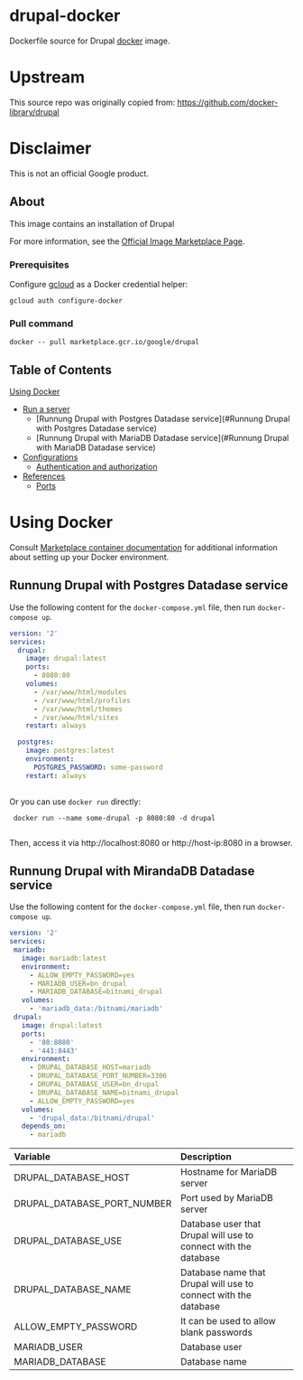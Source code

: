 drupal-docker
============

Dockerfile source for Drupal [docker](https://docker.io) image.

# Upstream

This source repo was originally copied from:
https://github.com/docker-library/drupal


# Disclaimer

This is not an official Google product.

## About
This image contains an installation of Drupal

For more information, see the
[Official Image Marketplace Page](to-do).

### Prerequisites

Configure [gcloud](https://cloud.google.com/sdk/gcloud/) as a Docker credential helper:

```shell
gcloud auth configure-docker
```
### Pull command

```shell
docker -- pull marketplace.gcr.io/google/drupal
```
## Table of Contents

 [Using Docker](#using-docker)
  * [Run a  server](#run-a-activemq-server-docker)
    * [Runnung Drupal with Postgres Datadase service](#Runnung Drupal with Postgres Datadase service)
    * [Runnung Drupal with MariaDB Datadase service](#Runnung Drupal with MariaDB Datadase service)
  * [Configurations](#configurations-docker)
    * [Authentication and authorization](#authentication-and-authorization-docker)
* [References](#references)
  * [Ports](#references-ports)

# Using Docker

Consult [Marketplace container documentation](https://cloud.google.com/marketplace/docs/container-images)
for additional information about setting up your Docker environment.

## Runnung Drupal with Postgres Datadase service 

Use the following content for the `docker-compose.yml` file, then run `docker-compose up`.

```yaml
version: '2'
services:
  drupal:
    image: drupal:latest
    ports:
      - 8080:80
    volumes:
      - /var/www/html/modules
      - /var/www/html/profiles
      - /var/www/html/themes
      - /var/www/html/sites
    restart: always

  postgres:
    image: postgres:latest
    environment:
      POSTGRES_PASSWORD: some-password
    restart: always
 
```
 Or you can use `docker run` directly:

```
 docker run --name some-drupal -p 8080:80 -d drupal
 
```
 Then, access it via http://localhost:8080 or http://host-ip:8080 in a browser.
 
## Runnung Drupal with MirandaDB Datadase service 
 
 Use the following content for the `docker-compose.yml` file, then run `docker-compose up`.

 ```yaml
 version: '2'
services:
  mariadb:
    image: mariadb:latest
    environment:
      - ALLOW_EMPTY_PASSWORD=yes
      - MARIADB_USER=bn_drupal
      - MARIADB_DATABASE=bitnami_drupal
    volumes:
      - 'mariadb_data:/bitnami/mariadb'
  drupal:
    image: drupal:latest
    ports:
      - '80:8080'
      - '443:8443'
    environment:
      - DRUPAL_DATABASE_HOST=mariadb
      - DRUPAL_DATABASE_PORT_NUMBER=3306
      - DRUPAL_DATABASE_USER=bn_drupal
      - DRUPAL_DATABASE_NAME=bitnami_drupal
      - ALLOW_EMPTY_PASSWORD=yes
    volumes:
      - 'drupal_data:/bitnami/drupal'
    depends_on:
      - mariadb
```
 | **Variable** | **Description** |
|:-------------|:----------------|
|DRUPAL_DATABASE_HOST | Hostname for MariaDB server|
|DRUPAL_DATABASE_PORT_NUMBER | Port used by MariaDB server|
|DRUPAL_DATABASE_USE | Database user that Drupal will use to connect with the database|
|DRUPAL_DATABASE_NAME | Database name that Drupal will use to connect with the database|
|ALLOW_EMPTY_PASSWORD | It can be used to allow blank passwords|
|MARIADB_USER | Database user|
|MARIADB_DATABASE | Database name|
 
 

